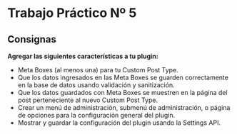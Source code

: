 # Trabajo Práctico Nº 5

## Consignas

**Agregar las siguientes características a tu plugin:**

* Meta Boxes (al menos una) para tu Custom Post Type.
* Que los datos ingresados en las Meta Boxes se guarden correctamente en la base de datos usando validación y sanitización.
* Que los datos guardados con Meta Boxes se muestren en la página del post perteneciente al nuevo Custom Post Type.
* Crear un menú de administración, submenú de administración, o página de opciones para la configuración general del plugin.
* Mostrar y guardar la configuración del plugin usando la Settings API.
